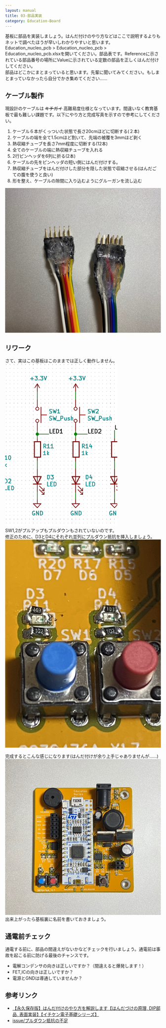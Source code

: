 ```yaml
---
layout: manual
title: 03-部品実装
category: Education-Board
---
```


基板に部品を実装しましょう。はんだ付けのやり方などはここで説明するよりもネットで調べたほうが早いしわかりやすいと思います。  
Education_nucleo_pcb > Education_nucleo_pcb > Education_nucleo_pcb.xlsxを開いてください。部品表です。Referenceに示されている部品番号の場所にValueに示されている定数の部品を正しくはんだ付けしてください。  
部品はどこかにまとまっていると思います。先輩に聞いてみてください。もしまとまっていなかったら自分でかき集めてください……  

## ケーブル製作

現設計のケーブルは ~~キチガイ~~ 高難易度仕様となっています。間違いなく教育基板で最も難しい課題です。以下にやり方と完成写真を示すので参考にしてください。

1. ケーブル６本がくっついた状態で長さ20cmほどに切断する(２本)
2. ケーブルの端を全て1.5cmほど割いて、先端の被覆を3mmほど剥く
3. 熱収縮チューブを長さ7mm程度に切断する(12本)
4. 全てのケーブルの端に熱収縮チューブを入れる
5. 2行ピンヘッダを6列に折る(2本)
6. ケーブルの先をピンヘッダの短い側にはんだ付けする。
7. 熱収縮チューブをはんだ付けした部分を隠した状態で収縮させる(はんだごての腹を使うと良い)
8. 形を整え、ケーブルの隙間に入り込むようにグルーガンを流し込む

![cable](image/cable.jpg)

## リワーク

さて、実はこの基板はこのままでは正しく動作しません。  
![rework](image/rework.png)  
SW1,2がプルアップもプルダウンもされていないのです。  
修正のために、D3とD4にそれぞれ並列にプルダウン抵抗を挿入しましょう。
![done](image/rework_done.jpg)

完成するとこんな感じになります(はんだ付けが余り上手じゃありませんが……)  
![完成](image/kansei.jpg)  
出来上がったら基板裏に名前を書いておきましょう。

## 通電前チェック

通電する前に、部品の間違えがないかなどチェックを行いましょう。通電前は事故を起こる前に防げる最後のチャンスです。 　

* 電解コンデンサの向きは正しいですか？（間違えると爆発します！）  
* FET,ICの向きは正しいですか？
* 電源とGNDは導通していませんか？

## 参考リンク

* [【永久保存版】はんだ付けのやり方を解説します【はんだづけの原理, DIP部品, 表面実装】【イチケン電子基礎シリーズ】](https://youtu.be/dQ7AUjb1tkA)  
* [issue/プルダウン抵抗の不足](https://github.com/kiksworks/education-board/issues/2)
